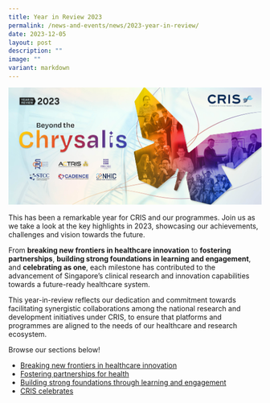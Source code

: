```yaml
---
title: Year in Review 2023
permalink: /news-and-events/news/2023-year-in-review/
date: 2023-12-05
layout: post
description: ""
image: ""
variant: markdown
---
```

![](/images/Resources_News/231203%20Year%20in%20review/CRIS_YIR_Banner_Main_Banner.jpg)
	
This has been a remarkable year for CRIS and our programmes. Join us as we take a look at the key highlights in 2023, showcasing our achievements, challenges and vision towards the future. 

From **breaking new frontiers in healthcare innovation** to **fostering partnerships**, **building strong foundations in learning and engagement**, and **celebrating as one**, each milestone has contributed to the advancement of Singapore’s clinical research and innovation capabilities towards a future-ready healthcare system.  

This year-in-review reflects our dedication and commitment towards facilitating synergistic collaborations among the national research and development initiatives under CRIS, to ensure that platforms and programmes are aligned to the needs of our healthcare and research ecosystem.

Browse our sections below!

* [Breaking new frontiers in healthcare innovation](/news-and-events/news/2023-newfrontiers/)
* [Fostering partnerships for health](/news-and-events/news/2023-partnerships/)
* [Building strong foundations through learning and engagement](/news-and-events/news/2023-learning)
* [CRIS celebrates](/news-and-events/news/2023-onecris)